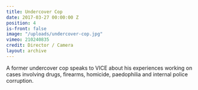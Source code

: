 ```yaml
---
title: Undercover Cop
date: 2017-03-27 00:00:00 Z
position: 4
is-front: false
image: "/uploads/undercover-cop.jpg"
vimeo: 210240835
credit: Director / Camera
layout: archive
---
```


A former undercover cop speaks to VICE about his experiences working on cases involving drugs, firearms, homicide, paedophilia and internal police corruption.